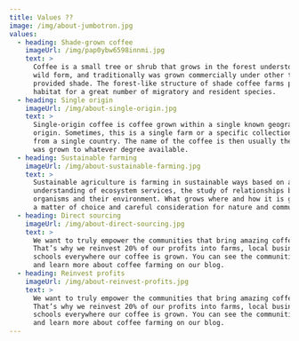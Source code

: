 ```yaml
---
title: Values ??
image: /img/about-jumbotron.jpg
values:
  - heading: Shade-grown coffee
    imageUrl: /img/pap0ybw6598innmi.jpg
    text: >
      Coffee is a small tree or shrub that grows in the forest understory in its
      wild form, and traditionally was grown commercially under other trees that
      provided shade. The forest-like structure of shade coffee farms provides
      habitat for a great number of migratory and resident species.
  - heading: Single origin
    imageUrl: /img/about-single-origin.jpg
    text: >
      Single-origin coffee is coffee grown within a single known geographic
      origin. Sometimes, this is a single farm or a specific collection of beans
      from a single country. The name of the coffee is then usually the place it
      was grown to whatever degree available.
  - heading: Sustainable farming
    imageUrl: /img/about-sustainable-farming.jpg
    text: >
      Sustainable agriculture is farming in sustainable ways based on an
      understanding of ecosystem services, the study of relationships between
      organisms and their environment. What grows where and how it is grown are
      a matter of choice and careful consideration for nature and communities.
  - heading: Direct sourcing
    imageUrl: /img/about-direct-sourcing.jpg
    text: >
      We want to truly empower the communities that bring amazing coffee to you.
      That’s why we reinvest 20% of our profits into farms, local businesses and
      schools everywhere our coffee is grown. You can see the communities grow
      and learn more about coffee farming on our blog.
  - heading: Reinvest profits
    imageUrl: /img/about-reinvest-profits.jpg
    text: >
      We want to truly empower the communities that bring amazing coffee to you.
      That’s why we reinvest 20% of our profits into farms, local businesses and
      schools everywhere our coffee is grown. You can see the communities grow
      and learn more about coffee farming on our blog.
---
```


